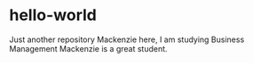 # hello-world
Just another repository
Mackenzie here, I am studying Business Management
Mackenzie is a great student.
